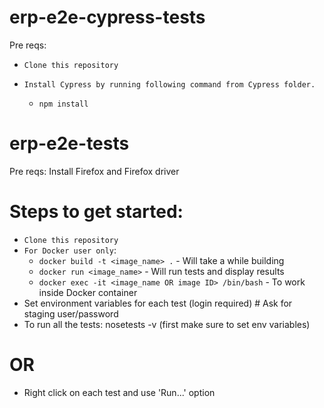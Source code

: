 # erp-e2e-cypress-tests

Pre reqs:

- ``Clone this repository``

- ``Install Cypress by running following command from Cypress folder.``

    - ``npm install``

# erp-e2e-tests

Pre reqs:
 Install Firefox and Firefox driver

# Steps to get started:
- ``Clone this repository``
- ``For Docker user only``:
    - ``docker build -t <image_name> .`` - Will take a while building 
    - ``docker run <image_name>`` - Will run tests and display results 
    - ``docker exec -it <image_name OR image ID> /bin/bash`` - To work inside Docker container  
- Set environment variables for each test (login required) # Ask for staging user/password 
- To run all the tests: nosetests -v (first make sure to set env variables)
# OR
- Right click on each test and use 'Run...' option 
